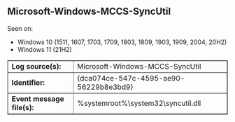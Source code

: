 ## Microsoft-Windows-MCCS-SyncUtil

Seen on:
* Windows 10 (1511, 1607, 1703, 1709, 1803, 1809, 1903, 1909, 2004, 20H2)
* Windows 11 (21H2)

<table border="1" class="docutils">
  <tbody>
    <tr>
      <td><b>Log source(s):</b></td>
      <td>Microsoft-Windows-MCCS-SyncUtil</td>
    </tr>
    <tr>
      <td><b>Identifier:</b></td>
      <td>{dca074ce-547c-4595-ae90-56229b8e3bd9}</td>
    </tr>
    <tr>
      <td><b>Event message file(s):</b></td>
      <td>%systemroot%\system32\syncutil.dll</td>
    </tr>
  </tbody>
</table>

&nbsp;

